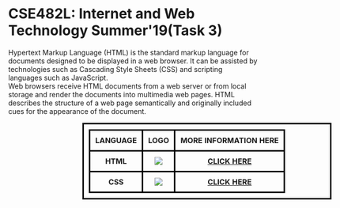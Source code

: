 <!DOCTYPE html>
<html>
<head>
	<title>Homework-2</title>
</head>

<style type="text/css">
	
table, th, td {
  border: 3px solid black;
  border-collapse: collapse;
  margin-left: 150px;
  font-size: 15px;
  text-align: center;
  padding: 10px;
}

</style>

<body>
	<h1>CSE482L: Internet and Web Technology Summer'19(Task 3)</h1>
	<p>Hypertext Markup Language (HTML) is the standard markup language for documents designed to be displayed in a web browser. It can be assisted by technologies such as Cascading Style Sheets (CSS) and scripting languages such as JavaScript. <br>
	Web browsers receive HTML documents from a web server or from local storage and render the documents into multimedia web pages. HTML describes the structure of a web page semantically and originally included cues for the appearance of the document.</p>
	<div class="table">
		<table>
			<tr>
				<th><b>LANGUAGE</b></th>
				<th><b>LOGO</b></th>
				<th><b>MORE INFORMATION HERE</b></th>
			</tr>
			<tr>
				<th><b>HTML</b></th>
				<th><img src="html.png"></th>
				<th><b><a href="https://en.wikipedia.org/wiki/HTML">CLICK HERE</a></b></th>
			</tr>
			<tr>
				<th><b>CSS</b></th>
				<th><img src="css.png"></th>
				<th><b><a href="https://en.wikipedia.org/wiki/Cascading_Style_Sheets">CLICK HERE</a></b></th>
			</tr>
		</table>
	</div>


</body>
</html>
